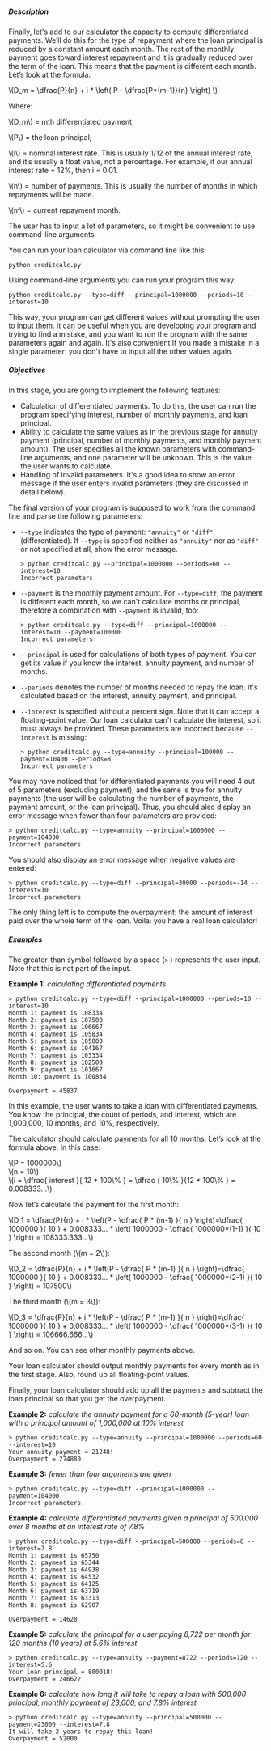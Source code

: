 ##### Description

Finally, let's add to our calculator the capacity to compute differentiated payments. We’ll do this for the type of repayment where the loan principal is reduced by a constant amount each month. The rest of the monthly payment goes toward interest repayment and it is gradually reduced over the term of the loan. This means that the payment is different each month. Let’s look at the formula:

\\(D\_m = \\dfrac{P}{n} + i \* \\left( P - \\dfrac{P\*(m-1)}{n} \\right) \\)

Where:

\\(D\_m\\) = mth differentiated payment;

\\(P\\) = the loan principal;

\\(i\\) = nominal interest rate. This is usually 1/12 of the annual interest rate, and it’s usually a float value, not a percentage. For example, if our annual interest rate = 12%, then i = 0.01.

\\(n\\) = number of payments. This is usually the number of months in which repayments will be made.

\\(m\\) = current repayment month.

The user has to input a lot of parameters, so it might be convenient to use command-line arguments.

You can run your loan calculator via command line like this:

    python creditcalc.py

Using command-line arguments you can run your program this way:

    python creditcalc.py --type=diff --principal=1000000 --periods=10 --interest=10

This way, your program can get different values without prompting the user to input them. It can be useful when you are developing your program and trying to find a mistake, and you want to run the program with the same parameters again and again. It's also convenient if you made a mistake in a single parameter: you don't have to input all the other values again.

##### Objectives

In this stage, you are going to implement the following features:

*   Calculation of differentiated payments. To do this, the user can run the program specifying interest, number of monthly payments, and loan principal.
*   Ability to calculate the same values as in the previous stage for annuity payment (principal, number of monthly payments, and monthly payment amount). The user specifies all the known parameters with command-line arguments, and one parameter will be unknown. This is the value the user wants to calculate.
*   Handling of invalid parameters. It's a good idea to show an error message if the user enters invalid parameters (they are discussed in detail below).

The final version of your program is supposed to work from the command line and parse the following parameters:

*   `--type` indicates the type of payment: `"annuity"` or `"diff"` (differentiated). If `--type` is specified neither as `"annuity"` nor as `"diff"` or not specified at all, show the error message.
    
        > python creditcalc.py --principal=1000000 --periods=60 --interest=10
        Incorrect parameters
    
*   `--payment` is the monthly payment amount. For `--type=diff`, the payment is different each month, so we can't calculate months or principal, therefore a combination with `--payment` is invalid, too:
    
        > python creditcalc.py --type=diff --principal=1000000 --interest=10 --payment=100000
        Incorrect parameters
    
*   `--principal` is used for calculations of both types of payment. You can get its value if you know the interest, annuity payment, and number of months.
*   `--periods` denotes the number of months needed to repay the loan. It's calculated based on the interest, annuity payment, and principal.
*   `--interest` is specified without a percent sign. Note that it can accept a floating-point value. Our loan calculator can't calculate the interest, so it must always be provided. These parameters are incorrect because `--interest` is missing:
    
        > python creditcalc.py --type=annuity --principal=100000 --payment=10400 --periods=8
        Incorrect parameters
    

You may have noticed that for differentiated payments you will need 4 out of 5 parameters (excluding payment), and the same is true for annuity payments (the user will be calculating the number of payments, the payment amount, or the loan principal). Thus, you should also display an error message when fewer than four parameters are provided:

    > python creditcalc.py --type=annuity --principal=1000000 --payment=104000
    Incorrect parameters

You should also display an error message when negative values are entered:

    > python creditcalc.py --type=diff --principal=30000 --periods=-14 --interest=10
    Incorrect parameters

The only thing left is to compute the overpayment: the amount of interest paid over the whole term of the loan. Voila: you have a real loan calculator!

##### Examples

The greater-than symbol followed by a space (`>` ) represents the user input. Note that this is not part of the input.

**Example 1:** _calculating differentiated payments_

    > python creditcalc.py --type=diff --principal=1000000 --periods=10 --interest=10
    Month 1: payment is 108334
    Month 2: payment is 107500
    Month 3: payment is 106667
    Month 4: payment is 105834
    Month 5: payment is 105000
    Month 6: payment is 104167
    Month 7: payment is 103334
    Month 8: payment is 102500
    Month 9: payment is 101667
    Month 10: payment is 100834
    
    Overpayment = 45837

In this example, the user wants to take a loan with differentiated payments. You know the principal, the count of periods, and interest, which are 1,000,000, 10 months, and 10%, respectively.

The calculator should calculate payments for all 10 months. Let’s look at the formula above. In this case:

\\(P = 1000000\\)  
\\(n = 10\\)  
\\(i = \\dfrac{ interest }{ 12 \* 100\\% } = \\dfrac { 10\\% }{12 \* 100\\% } = 0.008333...\\)

Now let’s calculate the payment for the first month:

\\(D\_1 = \\dfrac{P}{n} + i \* \\left(P - \\dfrac{ P \* (m-1) }{ n } \\right)=\\dfrac{ 1000000 }{ 10 } + 0.008333... \* \\left( 1000000 - \\dfrac{ 1000000\*(1-1) }{ 10 } \\right) = 108333.333...\\)

The second month (\\(m = 2\\)):

\\(D\_2 = \\dfrac{P}{n} + i \* \\left(P - \\dfrac{ P \* (m-1) }{ n } \\right)=\\dfrac{ 1000000 }{ 10 } + 0.008333... \* \\left( 1000000 - \\dfrac{ 1000000\*(2-1) }{ 10 } \\right) = 107500\\)

The third month (\\(m = 3\\)):

\\(D\_3 = \\dfrac{P}{n} + i \* \\left(P - \\dfrac{ P \* (m-1) }{ n } \\right)=\\dfrac{ 1000000 }{ 10 } + 0.008333... \* \\left( 1000000 - \\dfrac{ 1000000\*(3-1) }{ 10 } \\right) = 106666.666...\\)

And so on. You can see other monthly payments above.

Your loan calculator should output monthly payments for every month as in the first stage. Also, round up all floating-point values.

Finally, your loan calculator should add up all the payments and subtract the loan principal so that you get the overpayment.

**Example 2:** _calculate the annuity payment for a 60-month (5-year) loan with a principal amount of 1,000,000 at 10% interest_

    > python creditcalc.py --type=annuity --principal=1000000 --periods=60 --interest=10
    Your annuity payment = 21248!
    Overpayment = 274880

**Example 3:** _fewer than four arguments are given_

    > python creditcalc.py --type=diff --principal=1000000 --payment=104000
    Incorrect parameters.

**Example 4:** _calculate differentiated payments given a principal of 500,000 over 8 months at an interest rate of 7.8%_

    > python creditcalc.py --type=diff --principal=500000 --periods=8 --interest=7.8
    Month 1: payment is 65750
    Month 2: payment is 65344
    Month 3: payment is 64938
    Month 4: payment is 64532
    Month 5: payment is 64125
    Month 6: payment is 63719
    Month 7: payment is 63313
    Month 8: payment is 62907
    
    Overpayment = 14628

**Example 5:** _calculate the principal for a user paying 8,722 per month for 120 months (10 years) at 5.6% interest_

    > python creditcalc.py --type=annuity --payment=8722 --periods=120 --interest=5.6
    Your loan principal = 800018!
    Overpayment = 246622

**Example 6:** _calculate how long it will take to repay a loan with 500,000 principal, monthly payment of 23,000, and 7.8% interest_

    > python creditcalc.py --type=annuity --principal=500000 --payment=23000 --interest=7.8
    It will take 2 years to repay this loan!
    Overpayment = 52000
